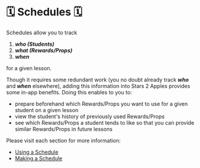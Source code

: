 # 🗓 Schedules 🗓

Schedules allow you to track
1. _**who (Students)**_
2. _**what (Rewards/Props)**_
3. _**when**_

for a given lesson.

Though it requires some redundant work (you no doubt already track _**who**_ and _**when**_ elsewhere), adding this information into Stars 2 Apples provides some in-app benefits. Doing this enables to you to:
- prepare beforehand which Rewards/Props you want to use for a given student on a given lesson
- view the student's history of previously used Rewards/Props
- see which Rewards/Props a student tends to like so that you can provide similar Rewards/Props in future lessons

Please visit each section for more information:

* [Using a Schedule](C.02-Using-a-Schedule)
* [Making a Schedule](C.03-Making-a-Schedule)